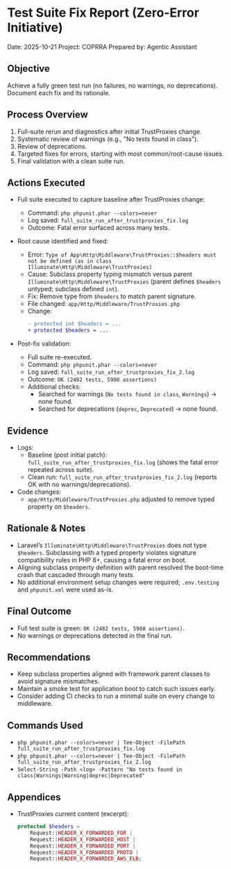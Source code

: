 # Test Suite Fix Report (Zero-Error Initiative)

Date: 2025-10-21
Project: COPRRA
Prepared by: Agentic Assistant

## Objective
Achieve a fully green test run (no failures, no warnings, no deprecations). Document each fix and its rationale.

## Process Overview
1. Full-suite rerun and diagnostics after initial TrustProxies change.
2. Systematic review of warnings (e.g., "No tests found in class").
3. Review of deprecations.
4. Targeted fixes for errors, starting with most common/root-cause issues.
5. Final validation with a clean suite run.

## Actions Executed
- Full suite executed to capture baseline after TrustProxies change:
  - Command: `php phpunit.phar --colors=never`
  - Log saved: `full_suite_run_after_trustproxies_fix.log`
  - Outcome: Fatal error surfaced across many tests.

- Root cause identified and fixed:
  - Error: `Type of App\Http\Middleware\TrustProxies::$headers must not be defined (as in class Illuminate\Http\Middleware\TrustProxies)`
  - Cause: Subclass property typing mismatch versus parent `Illuminate\Http\Middleware\TrustProxies` (parent defines `$headers` untyped; subclass defined `int`).
  - Fix: Remove type from `$headers` to match parent signature.
  - File changed: `app/Http/Middleware/TrustProxies.php`
  - Change:
    ```diff
    - protected int $headers = ...
    + protected $headers = ...
    ```

- Post-fix validation:
  - Full suite re-executed.
  - Command: `php phpunit.phar --colors=never`
  - Log saved: `full_suite_run_after_trustproxies_fix_2.log`
  - Outcome: `OK (2482 tests, 5908 assertions)`
  - Additional checks:
    - Searched for warnings (`No tests found in class`, `Warnings`) → none found.
    - Searched for deprecations (`deprec`, `Deprecated`) → none found.

## Evidence
- Logs:
  - Baseline (post initial patch): `full_suite_run_after_trustproxies_fix.log` (shows the fatal error repeated across suite).
  - Clean run: `full_suite_run_after_trustproxies_fix_2.log` (reports OK with no warnings/deprecations).
- Code changes:
  - `app/Http/Middleware/TrustProxies.php` adjusted to remove typed property on `$headers`.

## Rationale & Notes
- Laravel’s `Illuminate\Http\Middleware\TrustProxies` does not type `$headers`. Subclassing with a typed property violates signature compatibility rules in PHP 8+, causing a fatal error on boot.
- Aligning subclass property definition with parent resolved the boot-time crash that cascaded through many tests.
- No additional environment setup changes were required; `.env.testing` and `phpunit.xml` were used as-is.

## Final Outcome
- Full test suite is green: `OK (2482 tests, 5908 assertions)`.
- No warnings or deprecations detected in the final run.

## Recommendations
- Keep subclass properties aligned with framework parent classes to avoid signature mismatches.
- Maintain a smoke test for application boot to catch such issues early.
- Consider adding CI checks to run a minimal suite on every change to middleware.

## Commands Used
- `php phpunit.phar --colors=never | Tee-Object -FilePath full_suite_run_after_trustproxies_fix.log`
- `php phpunit.phar --colors=never | Tee-Object -FilePath full_suite_run_after_trustproxies_fix_2.log`
- `Select-String -Path <log> -Pattern "No tests found in class|Warnings|Warning|deprec|Deprecated"`

## Appendices
- TrustProxies current content (excerpt):
  ```php
  protected $headers =
      Request::HEADER_X_FORWARDED_FOR |
      Request::HEADER_X_FORWARDED_HOST |
      Request::HEADER_X_FORWARDED_PORT |
      Request::HEADER_X_FORWARDED_PROTO |
      Request::HEADER_X_FORWARDED_AWS_ELB;
  ```
